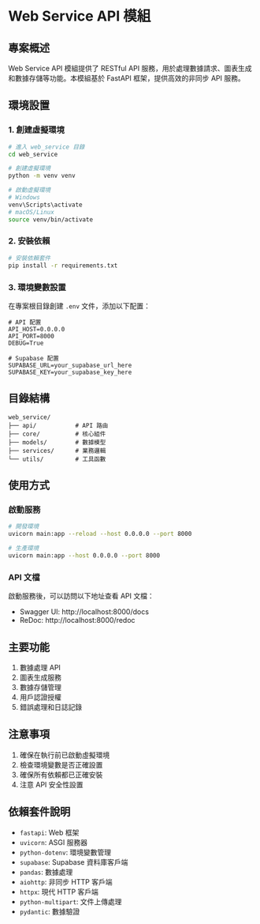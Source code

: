# Web Service API 模組

## 專案概述

Web Service API 模組提供了 RESTful API 服務，用於處理數據請求、圖表生成和數據存儲等功能。本模組基於 FastAPI 框架，提供高效的非同步 API 服務。

## 環境設置

### 1. 創建虛擬環境

```bash
# 進入 web_service 目錄
cd web_service

# 創建虛擬環境
python -m venv venv

# 啟動虛擬環境
# Windows
venv\Scripts\activate
# macOS/Linux
source venv/bin/activate
```

### 2. 安裝依賴

```bash
# 安裝依賴套件
pip install -r requirements.txt
```

### 3. 環境變數設置

在專案根目錄創建 `.env` 文件，添加以下配置：

```env
# API 配置
API_HOST=0.0.0.0
API_PORT=8000
DEBUG=True

# Supabase 配置
SUPABASE_URL=your_supabase_url_here
SUPABASE_KEY=your_supabase_key_here
```

## 目錄結構

```
web_service/
├── api/           # API 路由
├── core/          # 核心組件
├── models/        # 數據模型
├── services/      # 業務邏輯
└── utils/         # 工具函數
```

## 使用方式

### 啟動服務

```bash
# 開發環境
uvicorn main:app --reload --host 0.0.0.0 --port 8000

# 生產環境
uvicorn main:app --host 0.0.0.0 --port 8000
```

### API 文檔

啟動服務後，可以訪問以下地址查看 API 文檔：
- Swagger UI: http://localhost:8000/docs
- ReDoc: http://localhost:8000/redoc

## 主要功能

1. 數據處理 API
2. 圖表生成服務
3. 數據存儲管理
4. 用戶認證授權
5. 錯誤處理和日誌記錄

## 注意事項

1. 確保在執行前已啟動虛擬環境
2. 檢查環境變數是否正確設置
3. 確保所有依賴都已正確安裝
4. 注意 API 安全性設置

## 依賴套件說明

- `fastapi`: Web 框架
- `uvicorn`: ASGI 服務器
- `python-dotenv`: 環境變數管理
- `supabase`: Supabase 資料庫客戶端
- `pandas`: 數據處理
- `aiohttp`: 非同步 HTTP 客戶端
- `httpx`: 現代 HTTP 客戶端
- `python-multipart`: 文件上傳處理
- `pydantic`: 數據驗證
